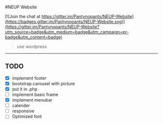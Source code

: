 #NEUP Website

[![Join the chat at https://gitter.im/Pantynopants/NEUP-Website](https://badges.gitter.im/Pantynopants/NEUP-Website.svg)](https://gitter.im/Pantynopants/NEUP-Website?utm_source=badge&utm_medium=badge&utm_campaign=pr-badge&utm_content=badge)
> use wordpress

---  
## TODO  
* [x] implement footer
* [x] bootstrap.carousel with picture   
* [x] put it in .php
* [ ] implement basic frame  
* [x] implement menubar
* [ ] calender
* [ ] responsive
* [ ] Optimized font
